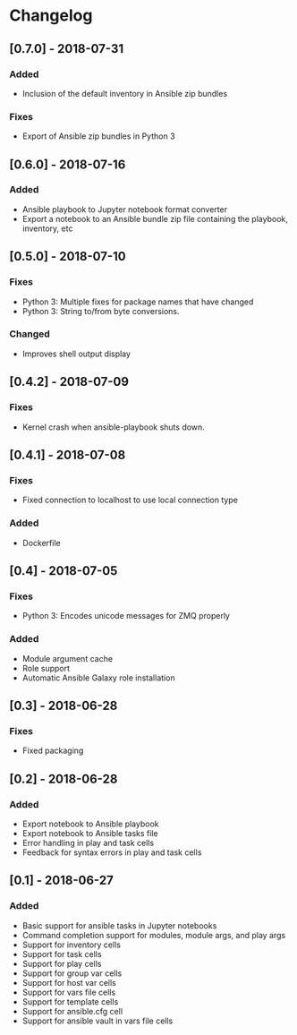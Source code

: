 # Changelog

## [0.7.0] - 2018-07-31

### Added

- Inclusion of the default inventory in Ansible zip bundles

### Fixes

- Export of Ansible zip bundles in Python 3

## [0.6.0] - 2018-07-16

### Added

- Ansible playbook to Jupyter notebook format converter
- Export a notebook to an Ansible bundle zip file containing the playbook, inventory, etc

## [0.5.0] - 2018-07-10

### Fixes

- Python 3: Multiple fixes for package names that have changed
- Python 3: String to/from byte conversions.

### Changed

- Improves shell output display

## [0.4.2] - 2018-07-09

### Fixes

- Kernel crash when ansible-playbook shuts down.

## [0.4.1] - 2018-07-08

### Fixes

- Fixed connection to localhost to use local connection type

### Added

- Dockerfile

## [0.4] - 2018-07-05

### Fixes
- Python 3: Encodes unicode messages for ZMQ properly

### Added
- Module argument cache
- Role support
- Automatic Ansible Galaxy role installation

## [0.3] - 2018-06-28
### Fixes
- Fixed packaging

## [0.2] - 2018-06-28
### Added
- Export notebook to Ansible playbook
- Export notebook to Ansible tasks file
- Error handling in play and task cells
- Feedback for syntax errors in play and task cells


## [0.1] - 2018-06-27
### Added
- Basic support for ansible tasks in Jupyter notebooks
- Command completion support for modules, module args, and play args
- Support for inventory cells
- Support for task cells
- Support for play cells
- Support for group var cells
- Support for host var cells
- Support for vars file cells
- Support for template cells
- Support for ansible.cfg cell
- Support for ansible vault in vars file cells



